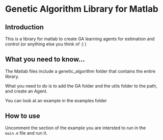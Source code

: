 # Genetic Algorithm Library for Matlab

## Introduction
This is a library for matlab to create GA learning agents for estimation and control (or anything else you think of :) )

## What you need to know...
The Matlab files include a genetic_algorithm folder that contains the entire library. 

What you need to do is to add the GA folder and the utils folder to the path, and create an Agent.

You can look at an example in the examples folder 

## How to use
Uncomment the section of the example you are intersted to run in the ```main.m``` file and run it.
